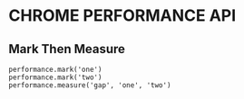 # CHROME PERFORMANCE API

## Mark Then Measure
```
performance.mark('one')
performance.mark('two')
performance.measure('gap', 'one', 'two')
```

